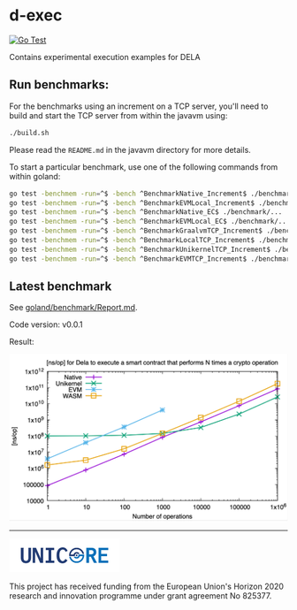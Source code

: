 # d-exec
[![Go Test](https://github.com/dedis/d-exec/actions/workflows/go_test.yml/badge.svg)](https://github.com/dedis/d-exec/actions/workflows/go_test.yml)

Contains experimental execution examples for DELA

## Run benchmarks:
For the benchmarks using an increment on a TCP server, you'll need to build and 
start the TCP server from within the javavm using:
   ```bash
   ./build.sh
   ```

Please read the `README.md` in the javavm directory for more details.

To start a particular benchmark, use one of the following commands from within goland:
```bash
go test -benchmem -run=^$ -bench ^BenchmarkNative_Increment$ ./benchmark/...
go test -benchmem -run=^$ -bench ^BenchmarkEVMLocal_Increment$ ./benchmark/...
go test -benchmem -run=^$ -bench ^BenchmarkNative_EC$ ./benchmark/...
go test -benchmem -run=^$ -bench ^BenchmarkEVMLocal_EC$ ./benchmark/...
go test -benchmem -run=^$ -bench ^BenchmarkGraalvmTCP_Increment$ ./benchmark/...
go test -benchmem -run=^$ -bench ^BenchmarkLocalTCP_Increment$ ./benchmark/...
go test -benchmem -run=^$ -bench ^BenchmarkUnikernelTCP_Increment$ ./benchmark/...
go test -benchmem -run=^$ -bench ^BenchmarkEVMTCP_Increment$ ./benchmark/...
```

## Latest benchmark

See [goland/benchmark/Report.md](goland/benchmark/Report.md).

Code version: v0.0.1

Result:

![result](docs/images/bench-v0.0.1.png)

---

<img width="200px" src="docs/images/unicore_logo.png"/>

This project has received funding from the European Union's Horizon 2020 
research and innovation programme under grant agreement No 825377.